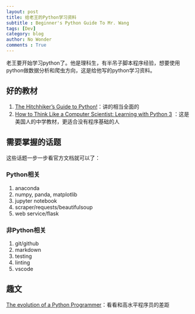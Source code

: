 ```yaml
---
layout: post
title: 给老王的Python学习资料
subtitle : Beginner's Python Guide To Mr. Wang
tags: [Dev]
category: blog
author: No Wonder
comments : True
---
```


老王要开始学习python了。他是理科生，有半吊子脚本程序经验，想要使用python做数据分析和爬虫方向，这是给他写的python学习资料。

## 好的教材

1. [The Hitchhiker’s Guide to Python!](http://docs.python-guide.org/en/latest/#)：讲的相当全面的
2. [How to Think Like a Computer Scientist: Learning with Python 3](http://openbookproject.net/thinkcs/python/english3e/) ：这是美国人的中学教材，更适合没有程序基础的人

## 需要掌握的话题

这些话题一步一步看官方文档就可以了：

### Python相关

1. anaconda
2. numpy, panda, matplotlib
3. jupyter notebook
4. scraper/requests/beautifulsoup
5. web service/flask

### 非Python相关

1. git/github
2. markdown
3. testing
4. linting
5. vscode

## 趣文

[The evolution of a Python Programmer](https://gist.github.com/ghoseb/25049)：看看和高水平程序员的差距
